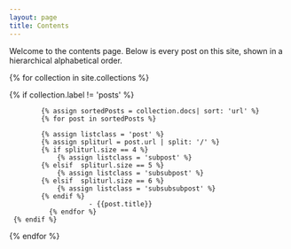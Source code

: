 ```yaml
---
layout: page
title: Contents
---
```

Welcome to the contents page. Below is every post on this site, shown in a hierarchical alphabetical order.

{% for collection in site.collections %}

  {% if collection.label != 'posts' %}

            {% assign sortedPosts = collection.docs| sort: 'url' %}
            {% for post in sortedPosts %}    

            {% assign listclass = 'post' %}
            {% assign spliturl = post.url | split: '/' %}
            {% if spliturl.size == 4 %}
                {% assign listclass = 'subpost' %}
            {% elsif  spliturl.size == 5 %}
                {% assign listclass = 'subsubpost' %}
            {% elsif  spliturl.size == 6 %}
                {% assign listclass = 'subsubsubpost' %}    
            {% endif %}   
                        - {{post.title}}                        
              {% endfor %}
     {% endif %}
{% endfor %}